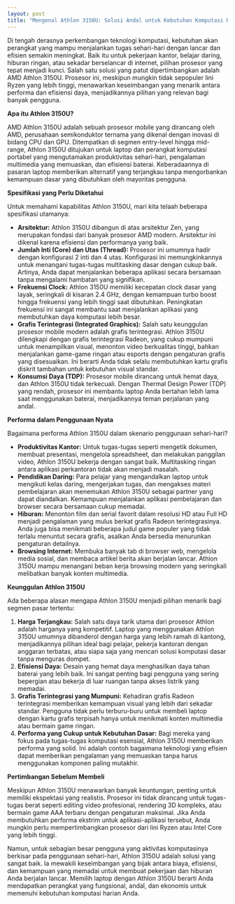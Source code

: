 ```yaml
---
layout: post
title: "Mengenal Athlon 3150U: Solusi Andal untuk Kebutuhan Komputasi Harian"
---
```


Di tengah derasnya perkembangan teknologi komputasi, kebutuhan akan perangkat yang mampu menjalankan tugas sehari-hari dengan lancar dan efisien semakin meningkat. Baik itu untuk pekerjaan kantor, belajar daring, hiburan ringan, atau sekadar berselancar di internet, pilihan prosesor yang tepat menjadi kunci. Salah satu solusi yang patut dipertimbangkan adalah AMD Athlon 3150U. Prosesor ini, meskipun mungkin tidak sepopuler lini Ryzen yang lebih tinggi, menawarkan keseimbangan yang menarik antara performa dan efisiensi daya, menjadikannya pilihan yang relevan bagi banyak pengguna.

**Apa itu Athlon 3150U?**

AMD Athlon 3150U adalah sebuah prosesor mobile yang dirancang oleh AMD, perusahaan semikonduktor ternama yang dikenal dengan inovasi di bidang CPU dan GPU. Ditempatkan di segmen entry-level hingga mid-range, Athlon 3150U ditujukan untuk laptop dan perangkat komputasi portabel yang mengutamakan produktivitas sehari-hari, pengalaman multimedia yang memuaskan, dan efisiensi baterai. Keberadaannya di pasaran laptop memberikan alternatif yang terjangkau tanpa mengorbankan kemampuan dasar yang dibutuhkan oleh mayoritas pengguna.

**Spesifikasi yang Perlu Diketahui**

Untuk memahami kapabilitas Athlon 3150U, mari kita telaah beberapa spesifikasi utamanya:

*   **Arsitektur:** Athlon 3150U dibangun di atas arsitektur Zen, yang merupakan fondasi dari banyak prosesor AMD modern. Arsitektur ini dikenal karena efisiensi dan performanya yang baik.
*   **Jumlah Inti (Core) dan Utas (Thread):** Prosesor ini umumnya hadir dengan konfigurasi 2 inti dan 4 utas. Konfigurasi ini memungkinkannya untuk menangani tugas-tugas multitasking dasar dengan cukup baik. Artinya, Anda dapat menjalankan beberapa aplikasi secara bersamaan tanpa mengalami hambatan yang signifikan.
*   **Frekuensi Clock:** Athlon 3150U memiliki kecepatan clock dasar yang layak, seringkali di kisaran 2.4 GHz, dengan kemampuan turbo boost hingga frekuensi yang lebih tinggi saat dibutuhkan. Peningkatan frekuensi ini sangat membantu saat menjalankan aplikasi yang membutuhkan daya komputasi lebih besar.
*   **Grafis Terintegrasi (Integrated Graphics):** Salah satu keunggulan prosesor mobile modern adalah grafis terintegrasi. Athlon 3150U dilengkapi dengan grafis terintegrasi Radeon, yang cukup mumpuni untuk menampilkan visual, menonton video berkualitas tinggi, bahkan menjalankan game-game ringan atau esports dengan pengaturan grafis yang disesuaikan. Ini berarti Anda tidak selalu membutuhkan kartu grafis diskrit tambahan untuk kebutuhan visual standar.
*   **Konsumsi Daya (TDP):** Prosesor mobile dirancang untuk hemat daya, dan Athlon 3150U tidak terkecuali. Dengan Thermal Design Power (TDP) yang rendah, prosesor ini membantu laptop Anda bertahan lebih lama saat menggunakan baterai, menjadikannya teman perjalanan yang andal.

**Performa dalam Penggunaan Nyata**

Bagaimana performa Athlon 3150U dalam skenario penggunaan sehari-hari?

*   **Produktivitas Kantor:** Untuk tugas-tugas seperti mengetik dokumen, membuat presentasi, mengelola spreadsheet, dan melakukan panggilan video, Athlon 3150U bekerja dengan sangat baik. Multitasking ringan antara aplikasi perkantoran tidak akan menjadi masalah.
*   **Pendidikan Daring:** Para pelajar yang mengandalkan laptop untuk mengikuti kelas daring, mengerjakan tugas, dan mengakses materi pembelajaran akan menemukan Athlon 3150U sebagai partner yang dapat diandalkan. Kemampuan menjalankan aplikasi pembelajaran dan browser secara bersamaan cukup memadai.
*   **Hiburan:** Menonton film dan serial favorit dalam resolusi HD atau Full HD menjadi pengalaman yang mulus berkat grafis Radeon terintegrasinya. Anda juga bisa menikmati beberapa judul game populer yang tidak terlalu menuntut secara grafis, asalkan Anda bersedia menurunkan pengaturan detailnya.
*   **Browsing Internet:** Membuka banyak tab di browser web, mengelola media sosial, dan membaca artikel berita akan berjalan lancar. Athlon 3150U mampu menangani beban kerja browsing modern yang seringkali melibatkan banyak konten multimedia.

**Keunggulan Athlon 3150U**

Ada beberapa alasan mengapa Athlon 3150U menjadi pilihan menarik bagi segmen pasar tertentu:

1.  **Harga Terjangkau:** Salah satu daya tarik utama dari prosesor Athlon adalah harganya yang kompetitif. Laptop yang menggunakan Athlon 3150U umumnya dibanderol dengan harga yang lebih ramah di kantong, menjadikannya pilihan ideal bagi pelajar, pekerja kantoran dengan anggaran terbatas, atau siapa saja yang mencari solusi komputasi dasar tanpa menguras dompet.
2.  **Efisiensi Daya:** Desain yang hemat daya menghasilkan daya tahan baterai yang lebih baik. Ini sangat penting bagi pengguna yang sering bepergian atau bekerja di luar ruangan tanpa akses listrik yang memadai.
3.  **Grafis Terintegrasi yang Mumpuni:** Kehadiran grafis Radeon terintegrasi memberikan kemampuan visual yang lebih dari sekadar standar. Pengguna tidak perlu terburu-buru untuk membeli laptop dengan kartu grafis terpisah hanya untuk menikmati konten multimedia atau bermain game ringan.
4.  **Performa yang Cukup untuk Kebutuhan Dasar:** Bagi mereka yang fokus pada tugas-tugas komputasi esensial, Athlon 3150U memberikan performa yang solid. Ini adalah contoh bagaimana teknologi yang efisien dapat memberikan pengalaman yang memuaskan tanpa harus menggunakan komponen paling mutakhir.

**Pertimbangan Sebelum Membeli**

Meskipun Athlon 3150U menawarkan banyak keuntungan, penting untuk memiliki ekspektasi yang realistis. Prosesor ini tidak dirancang untuk tugas-tugas berat seperti editing video profesional, rendering 3D kompleks, atau bermain game AAA terbaru dengan pengaturan maksimal. Jika Anda membutuhkan performa ekstrim untuk aplikasi-aplikasi tersebut, Anda mungkin perlu mempertimbangkan prosesor dari lini Ryzen atau Intel Core yang lebih tinggi.

Namun, untuk sebagian besar pengguna yang aktivitas komputasinya berkisar pada penggunaan sehari-hari, Athlon 3150U adalah solusi yang sangat baik. Ia mewakili keseimbangan yang bijak antara biaya, efisiensi, dan kemampuan yang memadai untuk membuat pekerjaan dan hiburan Anda berjalan lancar. Memilih laptop dengan Athlon 3150U berarti Anda mendapatkan perangkat yang fungsional, andal, dan ekonomis untuk memenuhi kebutuhan komputasi harian Anda.
